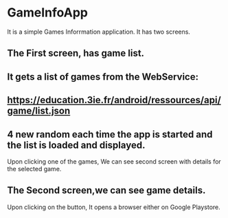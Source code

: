 # GameInfoApp

It is a simple Games Inforrmation application. It has two screens.

## The First screen, has game list. 

   It gets a list of games from the WebService:
---
https://education.3ie.fr/android/ressources/api/game/list.json
---

## 4 new random each time the app is started and the list is loaded and displayed.
   Upon clicking one of the games, We can see second screen with details for the selected game.

## The Second screen,we can see game details. 
   Upon clicking on the button, It opens a browser either on Google Playstore.
